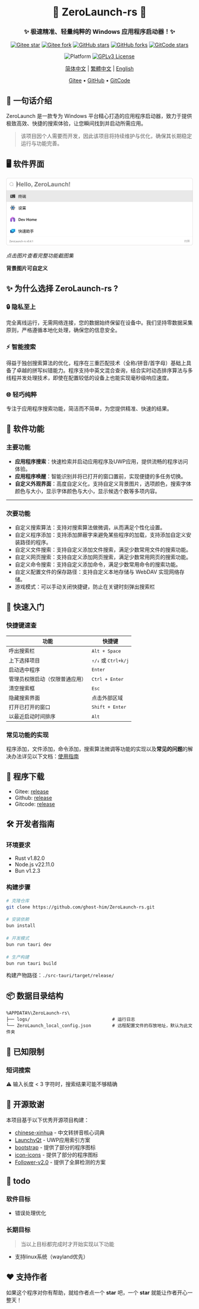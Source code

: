 <div align="center">
<!--
    <p align="center">
         <img src="./Web/src/assets/logo.png" height="128" alt="ZeroLaunch-logo"/> 
    </p>
-->
    <h1>🚀 ZeroLaunch-rs 🚀</h1>
</div>

<div align="center"><h3>✨ 极速精准、轻量纯粹的 Windows 应用程序启动器！✨</h3></div>

<div align="center">


[![Gitee star](https://gitee.com/ghost-him/ZeroLaunch-rs/badge/star.svg?theme=dark)](https://gitee.com/ghost-him/ZeroLaunch-rs/stargazers)
[![Gitee fork](https://gitee.com/ghost-him/ZeroLaunch-rs/badge/fork.svg?theme=dark)](https://gitee.com/ghost-him/ZeroLaunch-rs/members)
[![GitHub stars](https://img.shields.io/github/stars/ghost-him/ZeroLaunch-rs.svg?style=social)](https://github.com/ghost-him/ZeroLaunch-rs/stargazers)
[![GitHub forks](https://img.shields.io/github/forks/ghost-him/ZeroLaunch-rs.svg?style=social)](https://github.com/ghost-him/ZeroLaunch-rs/network/members)
[![GitCode stars](https://gitcode.com/ghost-him/ZeroLaunch-rs/star/badge.svg)](https://gitcode.com/ghost-him/ZeroLaunch-rs/stargazers)

</div>

<div align="center">

![Platform](https://img.shields.io/badge/Platform-Windows_11-0078d7?logo=windows11&logoColor=white)
[![GPLv3 License](https://img.shields.io/badge/License-GPLv3-blue.svg)](https://www.gnu.org/licenses/gpl-3.0)
</div>

<div align="center">

[简体中文](README.md) | [繁體中文](readme-cn2.md) | [English](readme-en.md)

</div>


<div align="center">
    <a href="https://gitee.com/ghost-him/ZeroLaunch-rs" target="_blank">Gitee</a> •
    <a href="https://github.com/ghost-him/ZeroLaunch-rs" target="_blank">GitHub</a> •
    <a href="https://gitcode.com/ghost-him/ZeroLaunch-rs" target="_blank">GitCode</a>
</div>

## 📕 一句话介绍

ZeroLaunch 是一款专为 Windows 平台精心打造的应用程序启动器，致力于提供极致高效、快捷的搜索体验，让您瞬间找到并启动所需应用。

> 该项目因个人需要而开发，因此该项目将持续维护与优化，确保其长期稳定运行与功能完善。

## 🖥️ 软件界面

[![主界面预览](asset/主界面.png)](asset/picture.md)

*点击图片查看完整功能截图集*

**背景图片可自定义**

## ✨ 为什么选择 ZeroLaunch-rs ?

### 🔒 隐私至上
完全离线运行，无需网络连接，您的数据始终保留在设备中。我们坚持零数据采集原则，严格遵循本地化处理，确保您的信息安全。

### ⚡ 智能搜索
得益于独创搜索算法的优化，程序在三重匹配技术（全称/拼音/首字母）基础上具备了卓越的拼写纠错能力。程序支持中英文混合查询，结合实时动态排序算法与多线程并发处理技术，即使在配置较低的设备上也能实现毫秒级响应速度。

### 🌐 轻巧纯粹
专注于应用程序搜索功能，简洁而不简单，为您提供精准、快速的结果。

## 🔬 软件功能

### 主要功能

* **应用程序搜索**：快速检索并启动应用程序及UWP应用，提供流畅的程序访问体验。
* **应用程序唤醒**：智能识别并将已打开的窗口置前，实现便捷的多任务切换。
* **自定义外观界面**：高度自定义化，支持自定义背景图片，选项颜色，搜索字体颜色与大小，显示字体颜色与大小，显示候选个数等多项内容。

---
### 次要功能

* 自定义搜索算法：支持对搜索算法做微调，从而满足个性化设置。
* 自定义程序添加：支持添加屏蔽字来避免某些程序的加载，支持添加自定义安装路径的程序。
* 自定义文件搜索：支持自定义添加文件搜索，满足少数常用文件的搜索功能。
* 自定义网页搜索：支持自定义添加网页搜索，满足少数常用网页的搜索功能。
* 自定义命令搜索：支持自定义添加命令，满足少数常用命令的搜索功能。
* 自定义配置文件的保存路径：支持自定义本地存储与 WebDAV 实现网络存储。
* 游戏模式：可以手动关闭快捷键，防止在关键时刻弹出搜索栏

## 🚀 快速入门

### 快捷键速查

| 功能                | 快捷键           |
|---------------------|------------------|
| 呼出搜索栏          | `Alt + Space`    |
| 上下选择项目        | `↑/↓` 或 `Ctrl+k/j` |
| 启动选中程序        | `Enter`          |
| 管理员权限启动（仅限普通应用）      | `Ctrl + Enter`   |
| 清空搜索框          | `Esc`            |
| 隐藏搜索界面        | 点击外部区域      |
| 打开已打开的窗口     | `Shift + Enter` |
| 以最近启动时间排序  | `Alt` |

### 常见功能的实现

程序添加，文件添加，命令添加，搜索算法微调等功能的实现以及**常见的问题**的解决办法详见以下文档：[使用指南](doc/Feature_Implementation_Guide_cn.md)

## 🚩 程序下载

* Gitee: [release](https://gitee.com/ghost-him/ZeroLaunch-rs/releases)
* Github: [release](https://github.com/ghost-him/ZeroLaunch-rs/releases)
* Gitcode: [release](https://gitcode.com/ghost-him/ZeroLaunch-rs/releases)

## 🛠️ 开发者指南

### 环境要求

* Rust v1.82.0
* Node.js v22.11.0
* Bun v1.2.3

### 构建步骤

```bash
# 克隆仓库
git clone https://github.com/ghost-him/ZeroLaunch-rs.git

# 安装依赖
bun install

# 开发模式
bun run tauri dev

# 生产构建
bun run tauri build
```

构建产物路径：`./src-tauri/target/release/`

## 📦 数据目录结构

```
%APPDATA%\ZeroLaunch-rs\
├── logs/                               # 运行日志
└── ZeroLaunch_local_config.json        # 远程配置文件的存放地址，默认为此文件夹
```

## 📌 已知限制

### 短词搜索

⚠️ 输入长度 < 3 字符时，搜索结果可能不够精确

## 🤝 开源致谢

本项目基于以下优秀开源项目构建：

* [chinese-xinhua](https://github.com/pwxcoo/chinese-xinhua) - 中文转拼音核心词典
* [LaunchyQt](https://github.com/samsonwang/LaunchyQt) - UWP应用索引方案
* [bootstrap](https://icons.bootcss.com/) - 提供了部分的程序图标
* [icon-icons](https://icon-icons.com/zh/) - 提供了部分的程序图标
* [Follower-v2.0](https://github.com/MrBeanCpp/Follower-v2.0) - 提供了全屏检测的方案

## 🎯 todo

### 软件目标

* 错误处理优化

### 长期目标

> 当以上目标都完成时才开始实现以下功能

* 支持linux系统（wayland优先）

## ❤️ 支持作者

如果这个程序对你有帮助，就给作者点一个 **star** 吧，一个 **star** 就能让作者开心一整天！